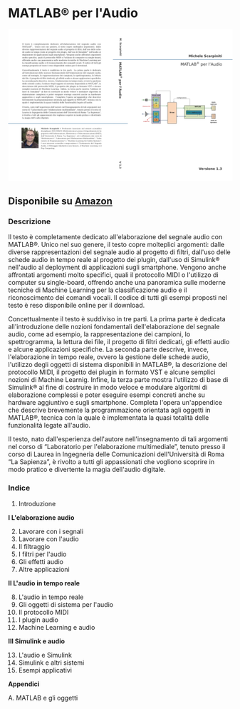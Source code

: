 # MATLAB® per l'Audio

![AudioBook](/Files/AudioBook.jpg)

## Disponibile su [Amazon](https://www.amazon.it/dp/B08WK2JWXQ)


### Descrizione

Il testo è completamente dedicato all'elaborazione del segnale audio con MATLAB®. Unico nel suo genere, il testo copre molteplici argomenti: dalle diverse rappresentazioni del segnale audio al progetto di filtri, dall'uso delle schede audio in tempo reale al progetto dei plugin, dall'uso di Simulink® nell'audio al deployment di applicazioni sugli smartphone. Vengono anche affrontati argomenti molto specifici, quali il protocollo MIDI o l'utilizzo di computer su single-board, offrendo anche una panoramica sulle moderne tecniche di Machine Learning per la classificazione audio e il riconoscimento dei comandi vocali. Il codice di tutti gli esempi proposti nel testo è reso disponibile online per il download.

Concettualmente il testo è suddiviso in tre parti. La prima parte è dedicata all'introduzione delle nozioni fondamentali dell'elaborazione del segnale audio, come ad esempio, la rappresentazione dei campioni, lo spettrogramma, la lettura dei file, il progetto di filtri dedicati, gli effetti audio e alcune applicazioni specifiche. La seconda parte descrive, invece, l'elaborazione in tempo reale, ovvero la gestione delle schede audio, l'utilizzo degli oggetti di sistema disponibili in MATLAB®, la descrizione del protocollo MIDI, il progetto dei plugin in formato VST e alcune semplici nozioni di Machine Learnig. Infine, la terza parte mostra l'utilizzo di base di Simulink® al fine di costruire in modo veloce e modulare algoritmi di elaborazione complessi e poter eseguire esempi concreti anche su hardware aggiuntivo e sugli smartphone. Completa l'opera un'appendice che descrive brevemente la programmazione orientata agli oggetti in MATLAB®, tecnica con la quale è implementata la quasi totalità delle funzionalità legate all'audio.

Il testo, nato dall'esperienza dell'autore nell'insegnamento di tali argomenti nel corso di “Laboratorio per l'elaborazione multimediale”, tenuto presso il corso di Laurea in Ingegneria delle Comunicazioni dell'Università di Roma “La Sapienza”, è rivolto a tutti gli appassionati che vogliono scoprire in modo pratico e divertente la magia dell'audio digitale.




### Indice

1. Introduzione

**I L'elaborazione audio**

2. Lavorare con i segnali
3. Lavorare con l'audio
4. Il filtraggio
5. I filtri per l'audio
6. Gli effetti audio
7. Altre applicazioni

**II L'audio in tempo reale**

8. L'audio in tempo reale
9. Gli oggetti di sistema per l'audio
10. Il protocollo MIDI
11. I plugin audio
12. Machine Learning e audio

**III Simulink e audio**

13. L'audio e Simulink
14. Simulink e altri sistemi
15. Esempi applicativi

**Appendici**

A. MATLAB e gli oggetti
